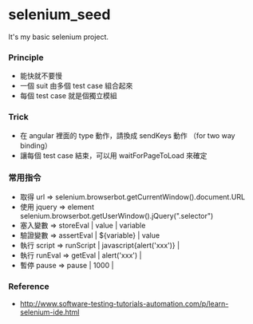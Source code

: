 # selenium_seed

It's my basic selenium project.

### Principle

- 能快就不要慢
- 一個 suit 由多個 test case 組合起來
- 每個 test case 就是個獨立模組

### Trick
- 在 angular 裡面的 type 動作，請換成 sendKeys 動作 （for two way binding）
- 讓每個 test case 結束，可以用 waitForPageToLoad 來確定

### 常用指令
- 取得 url => selenium.browserbot.getCurrentWindow().document.URL
- 使用 jquery => element selenium.browserbot.getUserWindow().jQuery(".selector")
- 塞入變數 => storeEval | value | variable
- 驗證變數 => assertEval | ${variable} | value
- 執行 script => runScript | javascript{alert('xxx')} |
- 執行 runEval => getEval | alert('xxx') |
- 暫停 pause => pause | 1000 |

### Reference
- http://www.software-testing-tutorials-automation.com/p/learn-selenium-ide.html

